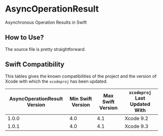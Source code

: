 # AsyncOperationResult
Asynchronous Operation Results in Swift

## How to Use?
The source file is pretty straightforward.

## Swift Compatibility

This tables gives the known compatibilities of the project and the version of Xcode with which
the `xcodeproj` has been updated.

| AsyncOperationResult Version | Min Swift Version | Max Swift Version | `xcodeproj` Last Updated With |
| --- | --- | --- | --- |
| 1.0.0 | 4.0 | 4.1 | Xcode 9.2 |
| 1.0.1 | 4.0 | 4.1 | Xcode 9.3 |
